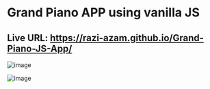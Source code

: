 # Grand Piano APP using vanilla JS
## Live URL: https://razi-azam.github.io/Grand-Piano-JS-App/
![image](https://github.com/Razi-Azam/Grand-Piano-JS-App/assets/106505820/2cc1c787-a3be-46b5-b9c4-228043b673b2)

![image](https://github.com/Razi-Azam/Grand-Piano-JS-App/assets/106505820/ffe0ed3e-ff60-4fd9-a323-1d9bf53d7144)

